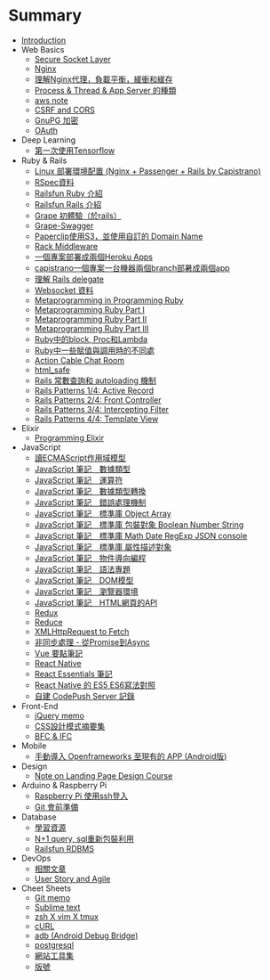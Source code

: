 # Summary

* [Introduction](README.md)
* Web Basics
  * [Secure Socket Layer](articles/http.md)
  * [Nginx](articles/nginx.md)
  * [理解Nginx代理，負載平衡，緩衝和緩存](articles/understand-nginx-proxy-load-balancing-buffer-and-cache.md)
  * [Process & Thread & App Server 的種類](articles/webserver.md)
  * [aws note](articles/aws-note.md)
  * [CSRF and CORS](articles/csrf-and-cors.md)
  * [GnuPG 加密](articles/gpg.md)
  * [OAuth](articles/oauth.md)
* Deep Learning
  * [第一次使用Tensorflow](articles/first-tf-setup.md)
* Ruby & Rails
  * [Linux 部署環境配置 \(Nginx + Passenger + Rails by Capistrano\)](articles/deploying-rails-on-ubuntu-14-trusty-with-nginx-passenger-using-capistrano.md)
  * [RSpec資料](articles/rspec.md)
  * [Railsfun Ruby 介紹](articles/railsfun-ruby.md)
  * [Railsfun Rails 介紹](articles/railsfun-rails.md)
  * [Grape 初體驗（於rails）](articles/grape-first-experience.md)
  * [Grape-Swagger](articles/grape-swagger.md)
  * [Paperclip使用S3，並使用自訂的 Domain Name](articles/paperclip.md)
  * [Rack Middleware](articles/rack-middleware.md)
  * [一個專案部署成兩個Heroku Apps](articles/deploy-a-project-into-two-heroku-apps.md)
  * [capistrano一個專案一台機器兩個branch部暑成兩個app](articles/a-project-a-machine-two-summer-branch-into-two-app.md)
  * [理解 Rails delegate](articles/understanding-rails-delegate.md)
  * [Websocket 資料](articles/websocket-data.md)
  * [Metaprogramming in Programming Ruby](articles/metaprogramming-in-programming-ruby.md)
  * [Metaprogramming Ruby Part I](articles/metaprogramming_ruby_part1.md)
  * [Metaprogramming Ruby Part II](articles/metaprogramming_ruby_part2.md)
  * [Metaprogramming Ruby Part III](articles/metaprogramming_ruby_part3.md)
  * [Ruby中的block, Proc和Lambda](articles/ruby_block_proc_lambda.md)
  * [Ruby中一些賦值與調用時的不同處](articles/ruby-call-and-set-param.md)
  * [Action Cable Chat Room](articles/action-cable-chatroom.md)
  * [html_safe](articles/acitve_support.md)
  * [Rails 常數查詢和 autoloading 機制](articles/rails_autoloading.md)
  * [Rails Patterns 1/4: Active Record](articles/rails-patterns-active-record.md)
  * [Rails Patterns 2/4: Front Controller](articles/rails-patterns-front-controller.md)
  * [Rails Patterns 3/4: Intercepting Filter](articles/rails-patterns-intercepting-filter.md)
  * [Rails Patterns 4/4: Template View](articles/rails-patterns-template-view.md)
* Elixir
  * [Programming Elixir](articles/programming-elixir.md)
* JavaScript
  * [讀ECMAScript作用域模型](articles/ecmascript_scope.md)
  * [JavaScript 筆記　數據類型](articles/javascript-note-1.md)
  * [JavaScript 筆記　運算符](articles/javascript-note-2.md)
  * [JavaScript 筆記　數據類型轉換](articles/javascript-note-3.md)
  * [JavaScript 筆記　錯誤處理機制](articles/javascript-note-4.md)
  * [JavaScript 筆記　標準庫 Object Array](articles/javascript-note-5.md)
  * [JavaScript 筆記　標準庫 包裝對象 Boolean Number String](articles/javascript-note-6.md)
  * [JavaScript 筆記　標準庫 Math Date RegExp JSON console](articles/javascript-note-7.md)
  * [JavaScript 筆記　標準庫 屬性描述對象](articles/javascript-note-8.md)
  * [JavaScript 筆記　物件導向編程](articles/js-oo.md)
  * [JavaScript 筆記　語法專題](articles/js-insight.md)
  * [JavaScript 筆記　DOM模型](articles/js-dom.md)
  * [JavaScript 筆記　瀏覽器環境](articles/js-browser.md)
  * [JavaScript 筆記　HTML網頁的API](articles/js-webapi.md)
  * [Redux](articles/learn-redux.md)
  * [Reduce](articles/reduce.md)
  * [XMLHttpRequest to Fetch](articles/xmlhttprequest_fetch.md)
  * [非同步處理 - 從Promise到Async](articles/asyc_javascript.md)
  * [Vue 要點筆記](articles/vue.md)
  * [React Native](articles/learn-react-native.md)
  * [React Essentials 筆記](articles/react-essentials.md)
  * [React Native 的 ES5 ES6寫法對照](articles/es5-es6.md)
  * [自建 CodePush Server 記錄](articles/build-code-push-server.md)
* Front-End
  * [jQuery memo](articles/jquery-memo.md)
  * [CSS設計模式摘要集](articles/css-design-pattern-digest.md)
  * [BFC & IFC](articles/bfc_collapsing_margins.md)
* Mobile
  * [手動導入 Openframeworks 至現有的 APP (Android版)](articles/implement_of_into_android.md)
* Design
  * [Note on Landing Page Design Course](articles/udemy-course-landing-page-design-note.md)
* Arduino & Raspberry Pi
  * [Raspberry Pi 使用ssh登入](articles/rpi.md)
  * [Git 會前準備](articles/prior-to-git-ready.md)
* Database
  * [學習資源](articles/database.md)
  * [N+1 query, sql重新包裝利用](articles/n-1-query.md)
  * [Railsfun RDBMS](articles/railsfun_db.md)
* DevOps
  * [相關文章](articles/devops.md)
  * [User Story and Agile](articles/user-story-agile.md)
* Cheet Sheets
  * [Git memo](articles/git-memo-for-git-real.md)
  * [Sublime text](articles/sublime-text-hotkey.md)
  * [zsh X vim X tmux](articles/tmux.md)
  * [cURL](articles/curl.md)
  * [adb (Android Debug Bridge)](articles/adb_cheet_sheet.md)
  * [postgresql](articles/postgresql-on-ubuntu.md)
  * [網站工具集](articles/tools.md)
  * [版號](articles/version_code.md)